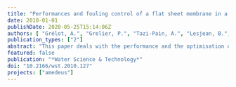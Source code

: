 ```yaml
---
title: "Performances and fouling control of a flat sheet membrane in a MBR pilot plant"
date: 2010-01-01
publishDate: 2020-05-25T15:14:06Z
authors: [ "Grélot, A.", "Grelier, P.", "Tazi-Pain, A.", "Lesjean, B.", "Brüss, U.", "Grasmick, A." ]
publication_types: ["2"]
abstract: "This paper deals with the performance and the optimisation of the hydraulic operating conditions of the A3 Water Solutions flat sheet membrane technology in a MBR pilot-plant to achieve a satisfying fouling control and also a reduction in the required aeration. Two vertically stacked modules were tested at pilot-scale at Anjou Recherche under typical biological operating conditions (mixed liquor suspended solids concentration (MLSS) = 10 g/l; sludge retention time (SRT) = 28 days; food to microorganism ratio (F/M) = 0.12 kg COD/kg MLSS/d). The use of a double-deck and of specific backwashes for this membrane technology enabled to achieve satisfying membrane performances for a net flux of 25 L h-1m-2, 20°C at a low specific aeration demand per membrane surface (SADm = 0.2Nm3 h-1m-2) which corresponds to a specific aeration demand per permeate volume unit (SADp) of 8Nm3 air/m3 permeate, which is lower than reported for many commercial membrane systems. The mixed liquor characteristics (foaming, MLSS concentration) appeared to influence the fouling behaviour of the membranes but no correlation was found with the fouling rate. However, with the new operating conditions, the system is robust and can cope with fouling resulting from biological stress and daily peak flows for MLSS concentrations in the membrane tank up to 18 g/l."
featured: false
publication: "*Water Science & Technology*"
doi: "10.2166/wst.2010.127"
projects: ["amedeus"]
---
```



